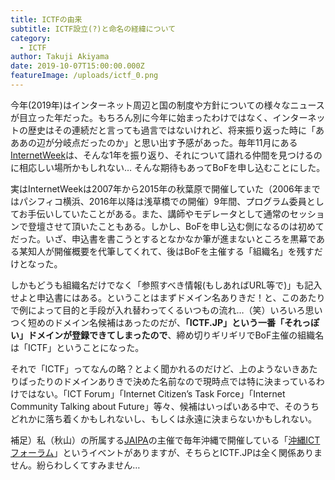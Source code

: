 ```yaml
---
title: ICTFの由来
subtitle: ICTF設立(?)と命名の経緯について
category:
  - ICTF
author: Takuji Akiyama
date: 2019-10-07T15:00:00.000Z
featureImage: /uploads/ictf_0.png
---
```

今年(2019年)はインターネット周辺と国の制度や方針についての様々なニュースが目立った年だった。もちろん別に今年に始まったわけではなく、インターネットの歴史はその連続だと言っても過言ではないけれど、将来振り返った時に「あああの辺が分岐点だったのか」と思い出す予感があった。毎年11月にある[InternetWeek](http://internetweek.jp/)は、そんな1年を振り返り、それについて語れる仲間を見つけるのに相応しい場所かもしれない… そんな期待もあってBoFを申し込むことにした。

実はInternetWeekは2007年から2015年の秋葉原で開催していた（2006年まではパシフィコ横浜、2016年以降は浅草橋での開催）9年間、プログラム委員としてお手伝いしていたことがある。また、講師やモデレータとして通常のセッションで登壇させて頂いたこともある。しかし、BoFを申し込む側になるのは初めてだった。いざ、申込書を書こうとするとなかなか筆が進まないところを黒幕である某知人が開催概要を代筆してくれて、後はBoFを主催する「組織名」を残すだけとなった。

しかもどうも組織名だけでなく「参照すべき情報(もしあればURL等で)」も記入せよと申込書にはある。ということはまずドメイン名ありきだ！と、このあたりで例によって目的と手段が入れ替わってくるいつもの流れ…（笑）いろいろ思いつく短めのドメイン名候補はあったのだが、**「ICTF.JP」という一番「それっぽい」ドメインが登録できてしまったので**、締め切りギリギリでBoF主催の組織名は「ICTF」ということになった。

それで「ICTF」ってなんの略？とよく聞かれるのだけど、上のようないきあたりばったりのドメインありきで決めた名前なので現時点では特に決まっているわけではない。「ICT Forum」「Internet Citizen’s Task Force」「Internet Community Talking about Future」等々、候補はいっぱいある中で、そのうちどれかに落ち着くかもしれないし、もしくは永遠に決まらないかもしれない。

補足）私（秋山）の所属する[JAIPA](https://www.jaipa.or.jp/)の主催で毎年沖縄で開催している「[沖縄ICTフォーラム](https://www.jaipa.or.jp/topics/event/okinawa-ict/)」というイベントがありますが、そちらとICTF.JPは全く関係ありません。紛らわしくてすみません…
